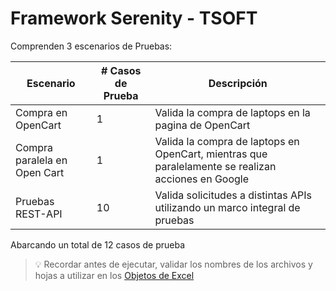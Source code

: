 Framework Serenity - TSOFT
=========================

Comprenden 3 escenarios de Pruebas:

Escenario | # Casos de Prueba | Descripción |
 --- | --- | --- |
Compra en OpenCart | 1 | Valida la compra de laptops en la pagina de OpenCart |
Compra paralela en Open Cart | 1 | Valida la compra de laptops en OpenCart, mientras que paralelamente se realizan acciones en Google |
Pruebas REST-API | 10 | Valida solicitudes a distintas APIs utilizando un marco integral de pruebas |

Abarcando un total de 12 casos de prueba


>💡 Recordar antes de ejecutar, validar los nombres de los archivos y hojas a utilizar en los
[Objetos de Excel](src/main/java/tsoft/frontend/objects/imports/ExcelDataObjects.java)

